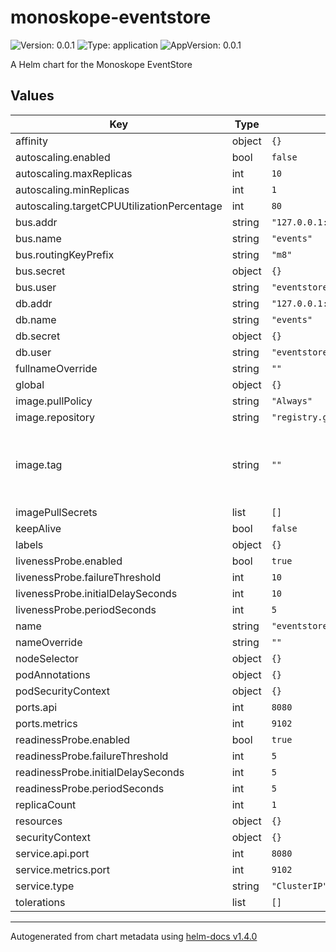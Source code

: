 # monoskope-eventstore

![Version: 0.0.1](https://img.shields.io/badge/Version-0.0.1-informational?style=flat-square) ![Type: application](https://img.shields.io/badge/Type-application-informational?style=flat-square) ![AppVersion: 0.0.1](https://img.shields.io/badge/AppVersion-0.0.1-informational?style=flat-square)

A Helm chart for the Monoskope EventStore

## Values

| Key | Type | Default | Description |
|-----|------|---------|-------------|
| affinity | object | `{}` |  |
| autoscaling.enabled | bool | `false` |  |
| autoscaling.maxReplicas | int | `10` |  |
| autoscaling.minReplicas | int | `1` |  |
| autoscaling.targetCPUUtilizationPercentage | int | `80` |  |
| bus.addr | string | `"127.0.0.1:5672"` |  |
| bus.name | string | `"events"` |  |
| bus.routingKeyPrefix | string | `"m8"` |  |
| bus.secret | object | `{}` |  |
| bus.user | string | `"eventstore"` |  |
| db.addr | string | `"127.0.0.1:26257"` |  |
| db.name | string | `"events"` |  |
| db.secret | object | `{}` |  |
| db.user | string | `"eventstore"` |  |
| fullnameOverride | string | `""` |  |
| global | object | `{}` |  |
| image.pullPolicy | string | `"Always"` |  |
| image.repository | string | `"registry.gitlab.figo.systems/platform/monoskope/monoskope/eventstore"` |  |
| image.tag | string | `""` | Overrides the image tag whose default is the chart appVersion. |
| imagePullSecrets | list | `[]` |  |
| keepAlive | bool | `false` |  |
| labels | object | `{}` |  |
| livenessProbe.enabled | bool | `true` |  |
| livenessProbe.failureThreshold | int | `10` |  |
| livenessProbe.initialDelaySeconds | int | `10` |  |
| livenessProbe.periodSeconds | int | `5` |  |
| name | string | `"eventstore"` |  |
| nameOverride | string | `""` |  |
| nodeSelector | object | `{}` |  |
| podAnnotations | object | `{}` |  |
| podSecurityContext | object | `{}` |  |
| ports.api | int | `8080` |  |
| ports.metrics | int | `9102` |  |
| readinessProbe.enabled | bool | `true` |  |
| readinessProbe.failureThreshold | int | `5` |  |
| readinessProbe.initialDelaySeconds | int | `5` |  |
| readinessProbe.periodSeconds | int | `5` |  |
| replicaCount | int | `1` |  |
| resources | object | `{}` |  |
| securityContext | object | `{}` |  |
| service.api.port | int | `8080` |  |
| service.metrics.port | int | `9102` |  |
| service.type | string | `"ClusterIP"` |  |
| tolerations | list | `[]` |  |

----------------------------------------------
Autogenerated from chart metadata using [helm-docs v1.4.0](https://github.com/norwoodj/helm-docs/releases/v1.4.0)
